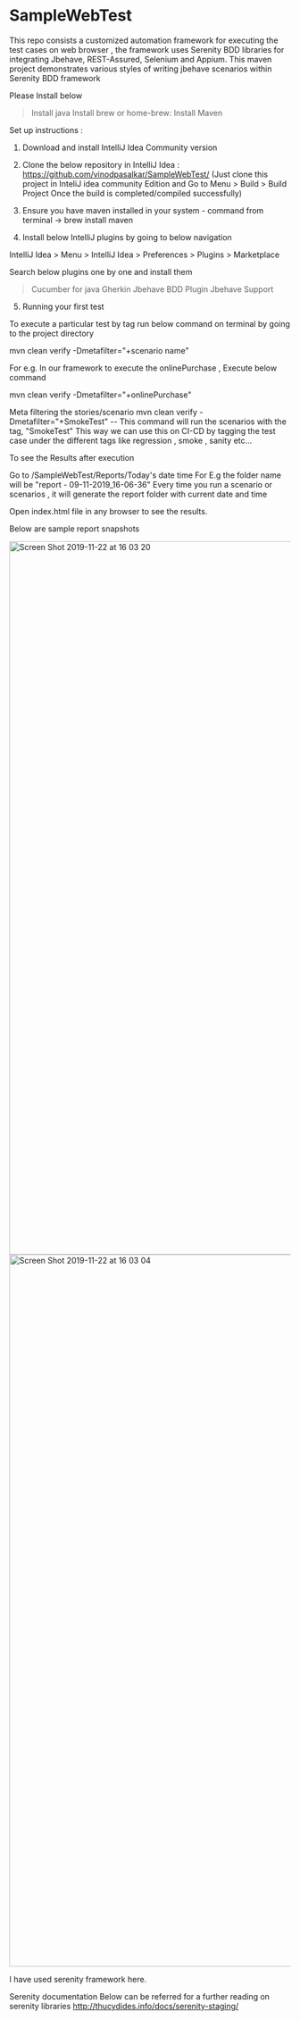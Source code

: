 # SampleWebTest

This repo consists a customized automation framework for executing the test cases on web browser , 
the framework uses Serenity BDD libraries for integrating Jbehave, REST-Assured, Selenium and Appium.
This maven project demonstrates various styles of writing jbehave scenarios within Serenity BDD framework


Please Install below
> Install java
> Install brew or home-brew:
> Install Maven


Set up instructions :

1. Download and install IntelliJ Idea Community version 


2. Clone the below repository in IntelliJ Idea : https://github.com/vinodpasalkar/SampleWebTest/ (Just clone this project in InteliJ idea community Edition 
and Go to Menu > Build > Build Project Once the build is completed/compiled successfully)

3. Ensure you have maven installed in your system - command from terminal -> brew install maven

4. Install below IntelliJ plugins by going to below navigation

IntelliJ Idea > Menu > IntelliJ Idea > Preferences > Plugins > Marketplace 

Search below plugins one by one and install them 
>Cucumber for java 
>Gherkin
>Jbehave BDD Plugin
>Jbehave Support 


5. Running your first test

To execute a particular test by tag run below command on terminal by going to the project directory

mvn clean verify -Dmetafilter="+scenario name"

For e.g. In our framework to execute the onlinePurchase , Execute below command

mvn clean verify -Dmetafilter="+onlinePurchase"

Meta filtering the stories/scenario mvn clean verify -Dmetafilter="+SmokeTest" -- This command will run the scenarios with the tag, "SmokeTest" This way we can use this on CI-CD by tagging the test case under the different tags like regression , smoke , sanity etc...

To see the Results after execution

Go to /SampleWebTest/Reports/Today's date time For E.g the folder name will be "report - 09-11-2019_16-06-36" Every time you run a scenario or scenarios , it will generate the report folder with current date and time

Open index.html file in any browser to see the results.

Below are sample report snapshots

<img width="1278" alt="Screen Shot 2019-11-22 at 16 03 20" src="https://user-images.githubusercontent.com/9302926/69495887-00eafb00-0ec4-11ea-9b46-feb969404cd9.png">


<img width="1276" alt="Screen Shot 2019-11-22 at 16 03 04" src="https://user-images.githubusercontent.com/9302926/69495906-2bd54f00-0ec4-11ea-9641-9e1e21ad1ace.png">


I have used serenity framework here.

Serenity documentation Below can be referred for a further reading on serenity libraries http://thucydides.info/docs/serenity-staging/

